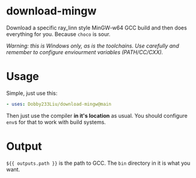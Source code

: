 # download-mingw
Download a specific ray_linn style MinGW-w64 GCC build and then does everything for you.
Because `choco` is sour.

*Warning: this is Windows only, as is the toolchains. Use carefully and remember to configure enviourment variables (PATH/CC/CXX).*

# Usage
Simple, just use this:
```yaml
- uses: Dobby233Liu/download-mingw@main
```
Then just use the compiler **in it's location** as usual. You should configure `env`s for that to work with build systems.

# Output
`${{ outputs.path }}` is the path to GCC. The `bin` directory in it is what you want.
